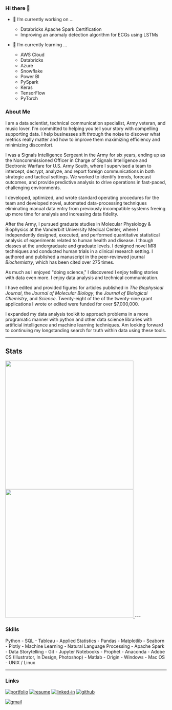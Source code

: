 ### Hi there 👋

- 🔭 I’m currently working on ...
  - Databricks Apache Spark Certification
  - Improving an anomaly detection algorithm for ECGs using LSTMs

- 🌱 I’m currently learning ...
  - AWS Cloud
  - Databricks
  - Azure
  - Snowflake
  - Power BI
  - PySpark
  - Keras
  - TensorFlow
  - PyTorch


### About Me

I am a data scientist, technical communication specialist, Army veteran, and music lover. I'm committed to helping you tell your story with compelling supporting data. I help businesses sift through the noise to discover what metrics really matter and how to improve them maximizing efficiency and minimizing discomfort.

I was a Signals Intelligence Sergeant in the Army for six years, ending up as the Noncommissioned Officer in Charge of Signals Intelligence and Electronic Warfare for U.S. Army South, where I supervised a team to intercept, decrypt, analyze, and report foreign communications in both strategic and tactical settings. We worked to identify trends, forecast outcomes, and provide predictive analysis to drive operations in fast-paced, challenging environments.

I developed, optimized, and wrote standard operating procedures for the team and developed novel, automated data-processing techniques eliminating manual data entry from previously incompatible systems freeing up more time for analysis and increasing data fidelity.

After the Army, I pursued graduate studies in Molecular Physiology & Biophysics at the Vanderbilt University Medical Center, where I independently designed, executed, and performed quantitative statistical analysis of experiments related to human health and disease. I though classes at the undergraduate and graduate levels. I designed novel MRI techniques and conducted human trials in a clinical research setting. I authored and published a manuscript in the peer-reviewed journal *Biochemistry*, which has been cited over 275 times.

As much as I enjoyed "doing science," I discovered I enjoy telling stories with data even more. I enjoy data analysis and technical communication.

I have edited and provided figures for articles published in *The Biophysical Journal*, the *Journal of Molecular Biology*, the *Journal of Biological Chemistry*, and *Science*. Twenty-eight of the of the twenty-nine grant applications I wrote or edited were funded for over $7,000,000.

I expanded my data analysis toolkit to approach problems in a more programatic manner with python and other data science libraries with artificial intelligence and machine learning techniques. Am looking forward to continuing my longstanding search for truth within data using these tools.


---

## Stats

<a href="https://github.com/anuraghazra/github-readme-stats">
    <img src="https://github-readme-stats.vercel.app/api?username=Jared-Godar&theme=graywhite&show_icons=true" width=400/>
</a>  

<a href="https://github.com/DenverCoder1/github-readme-streak-stats">
    <img src="https://github-readme-streak-stats.herokuapp.com/?user=Jared-Godar" width=400/>
</a>  
---

### Skills

Python - SQL - Tableau - Applied Statistics - Pandas -
Matplotlib - Seaborn - Plotly - Machine Learning - Natural Language Processing - Apache Spark - Data Storytelling - Git - Jupyter Notebooks - Prophet - Anaconda - Adobe CS (Illustrator, In Design, Photoshop) - Matlab - Origin - Windows - Mac OS - UNIX / Linux

---


### Links

[![portfolio](https://img.shields.io/badge/Portfolio-5340ff?style=for-the-badge&logo=Google-chrome&logoColor=white)](https://www.gitshowcase.com/jared-godar)
[![resume](https://img.shields.io/badge/Resume-4285F4?style=for-the-badge&logo=read-the-docs&logoColor=white)](https://drive.google.com/file/d/1egJ-CqmCeSvXR3eNgbDBhgdMzPLNzhq8/view?usp=sharing)
[![linked-in](https://img.shields.io/badge/Linked_In-0077B5?style=for-the-badge&logo=LinkedIn&logoColor=white)](https://www.linkedin.com/in/jared-godar/)
[![github](https://img.shields.io/badge/GitHub-000000?style=for-the-badge&logo=GitHub&logoColor=white)](https://github.com/Jared-Godar)

[![gmail](https://img.shields.io/badge/Gmail-D14836?style=for-the-badge&logo=Gmail&logoColor=white)](mailto:jared.godar@gmail.com)
<!--[![instagram](https://img.shields.io/badge/Instagram-E4405F?style=for-the-badge&logo=instagram&logoColor=white)](https://www.instagram.com/godarj/)--!>

<!--
**Jared-Godar/Jared-Godar** is a ✨ _special_ ✨ repository because its `README.md` (this file) appears on your GitHub profile.

Here are some ideas to get you started:

- 🔭 I’m currently working on ...
- 🌱 I’m currently learning ...
- 👯 I’m looking to collaborate on ...
- 🤔 I’m looking for help with ...
- 💬 Ask me about ...
- 📫 How to reach me: ...
- 😄 Pronouns: ...
- ⚡ Fun fact: ...
-->
